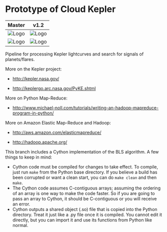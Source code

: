 Prototype of Cloud Kepler
=========================
| Master | v1.2 |
| :----: | :--: |
| ![Logo](https://travis-ci.org/openEXO/cloud-kepler.svg?branch=master) | ![Logo](https://travis-ci.org/openEXO/cloud-kepler.svg?branch=v1.2) |
| ![Logo](https://readthedocs.org/projects/cloud-kepler/badge/?version=latest) | ![Logo](https://readthedocs.org/projects/cloud-kepler/badge/?version=v1.2) |

Pipeline for processing Kepler lightcurves and search for signals of planets/flares.

More on the Kepler project:
* http://kepler.nasa.gov/

* http://keplergo.arc.nasa.gov/PyKE.shtml

More on Python Map-Reduce:
* http://www.michael-noll.com/tutorials/writing-an-hadoop-mapreduce-program-in-python/

More on Amazon Elastic Map-Reduce and Hadoop:
* http://aws.amazon.com/elasticmapreduce/

* http://hadoop.apache.org/


This branch includes a Cython implementation of the BLS algorithm. A few
things to keep in mind:

* Cython code must be compiled for changes to take effect. To compile, just run
  `make` from the Python base directory. If you believe a build has been corrupted
  or want a clean start, you can do `make clean` and then `make`.
* The Cython code assumes C-contiguous arrays; assuming the ordering of an array is
  one way to make the code faster. So if you are going to pass an array to Cython,
  it should be C-contiguous or you will receive an error.
* Cython outputs a shared object (.so) file that is copied into the Python directory.
  Treat it just like a .py file once it is compiled. You cannot edit it directly,
  but you can import it and use its functions from Python like normal.

